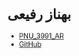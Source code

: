 # بهناز رفیعی

- [PNU_3991_AR](https://github.com/BehnazRafiei/PNU_3991_AR)
- [GitHub](https://github.com/BehnazRafiei)


